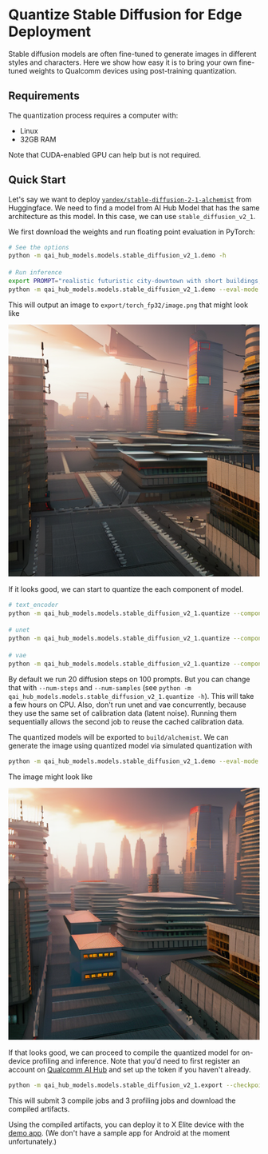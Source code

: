 # Quantize Stable Diffusion for Edge Deployment

Stable diffusion models are often fine-tuned to generate images in different
styles and characters. Here we show how easy it is to bring your own fine-tuned
weights to Qualcomm devices using post-training quantization.

## Requirements

The quantization process requires a computer with:

* Linux
* 32GB RAM

Note that CUDA-enabled GPU can help but is not required.

## Quick Start

Let's say we want to deploy
[`yandex/stable-diffusion-2-1-alchemist`](https://huggingface.co/yandex/stable-diffusion-2-1-alchemist)
from Huggingface. We need to find a model from AI Hub Model that has the same architecture as this model. In this case, we can use `stable_diffusion_v2_1`.

We first download the weights and run floating point evaluation in PyTorch:

```sh
# See the options
python -m qai_hub_models.models.stable_diffusion_v2_1.demo -h

# Run inference
export PROMPT="realistic futuristic city-downtown with short buildings, sunset"
python -m qai_hub_models.models.stable_diffusion_v2_1.demo --eval-mode fp --checkpoint yandex/stable-diffusion-2-1-alchemist --num-steps 20 --prompt "$PROMPT"
```

This will output an image to `export/torch_fp32/image.png` that might look
like

![Image Generated from Torch Floating Point (Original Model)](assets/fp.png)

If it looks good, we can start to quantize the each component of model.

```sh
# text_encoder
python -m qai_hub_models.models.stable_diffusion_v2_1.quantize --component text_encoder --checkpoint yandex/stable-diffusion-2-1-alchemist -o build/alchemist

# unet
python -m qai_hub_models.models.stable_diffusion_v2_1.quantize --component unet --checkpoint yandex/stable-diffusion-2-1-alchemist -o build/alchemist

# vae
python -m qai_hub_models.models.stable_diffusion_v2_1.quantize --component vae --checkpoint yandex/stable-diffusion-2-1-alchemist -o build/alchemist
```

By default we run 20 diffusion steps on 100 prompts. But you can change
that with `--num-steps` and `--num-samples` (see `python -m qai_hub_models.models.stable_diffusion_v2_1.quantize -h`). This will
take a few hours on CPU. Also, don't run unet and vae concurrently, because
they use the same set of calibration data (latent noise). Running them
sequentially allows the second job to reuse the cached calibration data.

The quantized models will be exported to `build/alchemist`. We can generate the image using quantized model via simulated quantization with

```sh
python -m qai_hub_models.models.stable_diffusion_v2_1.demo --eval-mode quantsim --checkpoint build/alchemist --num-steps 20 --prompt "$PROMPT"
```

The image might look like

![Image Generated from Simulated Quantization](assets/quantsim.png)

If that looks good, we can proceed to compile the quantized model for on-device profiling and
inference. Note that you'd need to first register an account on [Qualcomm AI Hub](https://app.aihub.qualcomm.com/) and set up the token if you haven't already.

```sh
python -m qai_hub_models.models.stable_diffusion_v2_1.export --checkpoint build/alchemist --chipset qualcomm-snapdragon-x-elite
```

This will submit 3 compile jobs and 3 profiling jobs and download the compiled
artifacts.

Using the compiled artifacts, you can deploy it to X Elite device with the [demo
app](https://github.com/quic/ai-hub-apps/tree/main/apps/windows/python/StableDiffusion). (We don't have a sample app for Android at the moment unfortunately.)
